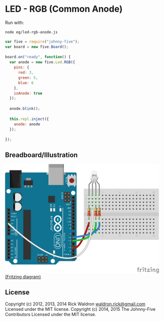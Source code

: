 <!--remove-start-->
# LED - RGB (Common Anode)

Run with:
```bash
node eg/led-rgb-anode.js
```
<!--remove-end-->

```javascript
var five = require("johnny-five");
var board = new five.Board();

board.on("ready", function() {
  var anode = new five.Led.RGB({
    pins: {
      red: 3,
      green: 5,
      blue: 6
    },
    isAnode: true
  });

  anode.blink();

  this.repl.inject({
    anode: anode
  });

});

```


## Breadboard/Illustration


![docs/breadboard/led-rgb-anode.png](breadboard/led-rgb-anode.png)  
[(Fritzing diagram)](breadboard/led-rgb-anode.fzz)





<!--remove-start-->
## License
Copyright (c) 2012, 2013, 2014 Rick Waldron <waldron.rick@gmail.com>
Licensed under the MIT license.
Copyright (c) 2014, 2015 The Johnny-Five Contributors
Licensed under the MIT license.
<!--remove-end-->
